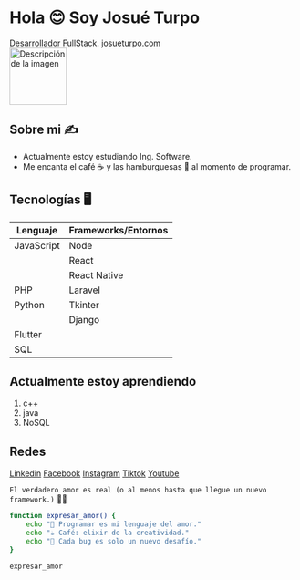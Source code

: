 # Hola 😊 Soy Josué Turpo
Desarrollador FullStack. [josueturpo.com](https://dev.josueturpo.com/)  
<img src="https://media.tenor.com/k_FD58xnsicAAAAj/work-internet.gif" alt="Descripción de la imagen" width="100"/>


## Sobre mi ✍️
- Actualmente estoy estudiando Ing. Software.
- Me encanta el café ☕ y las hamburguesas 🍔 al momento de programar.

## Tecnologías 🖥️
| Lenguaje    | Frameworks/Entornos       |
|-------------|---------------------------|
| JavaScript  | Node                      |
|             | React                     |
|             | React Native              |
| PHP         | Laravel                   |
| Python      | Tkinter                   |
|             | Django                    |
| Flutter     |                           |
| SQL         |                           |

## Actualmente estoy aprendiendo
1. c++
2. java
3. NoSQL

## Redes 
[Linkedin](https://www.linkedin.com/in/xosueturpo/)
[Facebook](https://facebook.com/xosueturpo/)
[Instagram](https://instagram.com/xosueturpo/)
[Tiktok](https://tiktok.com/@xosueturpo/)
[Youtube](https://youtube.com/xosue_turpo/)

`El verdadero amor es real (o al menos hasta que llegue un nuevo framework.)` 🤙😄

```bash
function expresar_amor() {
    echo "💖 Programar es mi lenguaje del amor."
    echo "☕ Café: elixir de la creatividad."
    echo "🐞 Cada bug es solo un nuevo desafío."
}

expresar_amor
